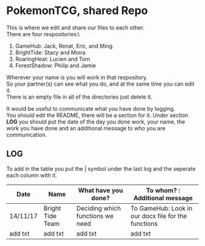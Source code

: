 # PokemonTCG, shared Repo

This is where we edit and share our files to each other.\
There are four respositories:\

1. GameHub: Jack, Renat, Eric, and Ming. 
2. BrightTide: Stacy and Moira
3. RoaringHeat: Lucien and Tom
4. ForestShadow: Philip and Jamie 

Wherever your name is you will work in that respository.\
So your partner(s) can see what you do, and at the same time you can edit it.\
There is an empty file in all of the directories just delete it.

It would be useful to communicate what you have done by logging. \
You should edit the README, there will be a section for it. Under section **LOG** you should put the date of the day you done work, your name, the work you have done and an additional message to who you are communication. 

## LOG

To add in the table you put the | symbol under the last log and the seperate each column with it.


| Date | Name | What have you done? | To whom? : Additional message | 
| ---- | ---- | ------------------- | ------------------ |
| 14/11/17 | Bright Tide Team | Deciding which functions we need | To GameHub: Look in our docx file for the functions |
| add txt | add txt |  add txt |   add txt |

 